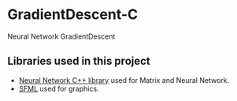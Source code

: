 # GradientDescent-C
Neural Network GradientDescent

## Libraries used in this project

- [Neural Network C++ library](https://github.com/ctrlcvnigerguard/Neural-Network-C) used for Matrix and Neural Network.
- [SFML](https://www.sfml-dev.org/index.php) used for graphics.

